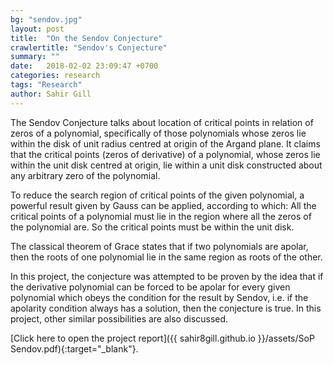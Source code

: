 ```yaml
---
bg: "sendov.jpg"
layout: post
title:  "On the Sendov Conjecture"
crawlertitle: "Sendov's Conjecture"
summary: ""
date:   2018-02-02 23:09:47 +0700
categories: research
tags: "Research"
author: Sahir Gill
---
```


The Sendov Conjecture talks about location of critical points in relation of zeros of a polynomial, specifically of those polynomials whose zeros lie within the disk of unit radius centred at origin of the Argand plane. It claims that the critical points (zeros of derivative) of a polynomial, whose zeros lie within the unit disk centred at origin, lie within a unit disk constructed about any arbitrary zero of the polynomial. 
<!--more-->
To reduce the search region of critical points of the given polynomial, a powerful result given by Gauss can be applied, according to which: All the critical points of a polynomial must lie in the region where all the zeros of the polynomial are. So the critical points must be within the unit disk.

The classical theorem of Grace states that if two polynomials are apolar, then the roots of one polynomial lie in the same region as roots of the other.

In this project, the conjecture was attempted to be proven by the idea that if the derivative polynomial can be forced to be apolar for every given polynomial which obeys the condition for the result by Sendov, i.e. if the apolarity condition always has a solution, then the conjecture is true. In this project, other similar possibilities are also discussed.

[Click here to open the project report]({{ sahir8gill.github.io }}/assets/SoP Sendov.pdf){:target="_blank"}.